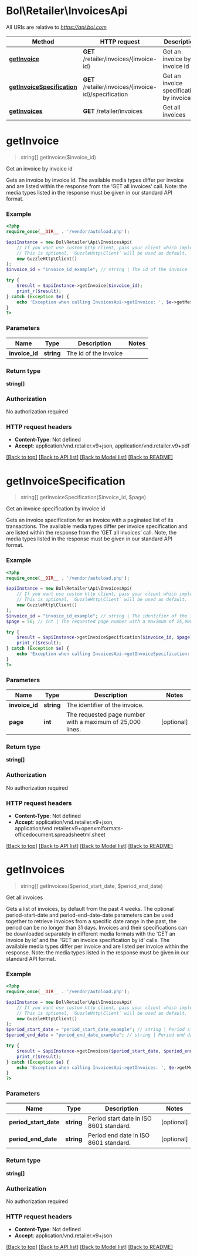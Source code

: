 # Bol\Retailer\InvoicesApi

All URIs are relative to *https://api.bol.com*

Method | HTTP request | Description
------------- | ------------- | -------------
[**getInvoice**](InvoicesApi.md#getInvoice) | **GET** /retailer/invoices/{invoice-id} | Get an invoice by invoice id
[**getInvoiceSpecification**](InvoicesApi.md#getInvoiceSpecification) | **GET** /retailer/invoices/{invoice-id}/specification | Get an invoice specification by invoice id
[**getInvoices**](InvoicesApi.md#getInvoices) | **GET** /retailer/invoices | Get all invoices


# **getInvoice**
> string[] getInvoice($invoice_id)

Get an invoice by invoice id

Gets an invoice by invoice id. The available media types differ per invoice and are listed within the response from the ‘GET all invoices’ call. Note: the media types listed in the response must be given in our standard API format.

### Example
```php
<?php
require_once(__DIR__ . '/vendor/autoload.php');

$apiInstance = new Bol\Retailer\Api\InvoicesApi(
    // If you want use custom http client, pass your client which implements `GuzzleHttp\ClientInterface`.
    // This is optional, `GuzzleHttp\Client` will be used as default.
    new GuzzleHttp\Client()
);
$invoice_id = "invoice_id_example"; // string | The id of the invoice

try {
    $result = $apiInstance->getInvoice($invoice_id);
    print_r($result);
} catch (Exception $e) {
    echo 'Exception when calling InvoicesApi->getInvoice: ', $e->getMessage(), PHP_EOL;
}
?>
```

### Parameters

Name | Type | Description  | Notes
------------- | ------------- | ------------- | -------------
 **invoice_id** | **string**| The id of the invoice |

### Return type

**string[]**

### Authorization

No authorization required

### HTTP request headers

 - **Content-Type**: Not defined
 - **Accept**: application/vnd.retailer.v9+json, application/vnd.retailer.v9+pdf

[[Back to top]](#) [[Back to API list]](../../README.md#documentation-for-api-endpoints) [[Back to Model list]](../../README.md#documentation-for-models) [[Back to README]](../../README.md)

# **getInvoiceSpecification**
> string[] getInvoiceSpecification($invoice_id, $page)

Get an invoice specification by invoice id

Gets an invoice specification for an invoice with a paginated list of its transactions. The available media types differ per invoice specification and are listed within the response from the ‘GET all invoices’ call. Note, the media types listed in the response must be given in our standard API format.

### Example
```php
<?php
require_once(__DIR__ . '/vendor/autoload.php');

$apiInstance = new Bol\Retailer\Api\InvoicesApi(
    // If you want use custom http client, pass your client which implements `GuzzleHttp\ClientInterface`.
    // This is optional, `GuzzleHttp\Client` will be used as default.
    new GuzzleHttp\Client()
);
$invoice_id = "invoice_id_example"; // string | The identifier of the invoice.
$page = 56; // int | The requested page number with a maximum of 25,000 lines.

try {
    $result = $apiInstance->getInvoiceSpecification($invoice_id, $page);
    print_r($result);
} catch (Exception $e) {
    echo 'Exception when calling InvoicesApi->getInvoiceSpecification: ', $e->getMessage(), PHP_EOL;
}
?>
```

### Parameters

Name | Type | Description  | Notes
------------- | ------------- | ------------- | -------------
 **invoice_id** | **string**| The identifier of the invoice. |
 **page** | **int**| The requested page number with a maximum of 25,000 lines. | [optional]

### Return type

**string[]**

### Authorization

No authorization required

### HTTP request headers

 - **Content-Type**: Not defined
 - **Accept**: application/vnd.retailer.v9+json, application/vnd.retailer.v9+openxmlformats-officedocument.spreadsheetml.sheet

[[Back to top]](#) [[Back to API list]](../../README.md#documentation-for-api-endpoints) [[Back to Model list]](../../README.md#documentation-for-models) [[Back to README]](../../README.md)

# **getInvoices**
> string[] getInvoices($period_start_date, $period_end_date)

Get all invoices

Gets a list of invoices, by default from the past 4 weeks. The optional period-start-date and period-end-date-date parameters can be used together to retrieve invoices from a specific date range in the past, the period can be no longer than 31 days. Invoices and their specifications can be downloaded separately in different media formats with the ‘GET an invoice by id’ and the ‘GET an invoice specification by id’ calls. The available media types differ per invoice and are listed per invoice within the response. Note: the media types listed in the response must be given in our standard API format.

### Example
```php
<?php
require_once(__DIR__ . '/vendor/autoload.php');

$apiInstance = new Bol\Retailer\Api\InvoicesApi(
    // If you want use custom http client, pass your client which implements `GuzzleHttp\ClientInterface`.
    // This is optional, `GuzzleHttp\Client` will be used as default.
    new GuzzleHttp\Client()
);
$period_start_date = "period_start_date_example"; // string | Period start date in ISO 8601 standard.
$period_end_date = "period_end_date_example"; // string | Period end date in ISO 8601 standard.

try {
    $result = $apiInstance->getInvoices($period_start_date, $period_end_date);
    print_r($result);
} catch (Exception $e) {
    echo 'Exception when calling InvoicesApi->getInvoices: ', $e->getMessage(), PHP_EOL;
}
?>
```

### Parameters

Name | Type | Description  | Notes
------------- | ------------- | ------------- | -------------
 **period_start_date** | **string**| Period start date in ISO 8601 standard. | [optional]
 **period_end_date** | **string**| Period end date in ISO 8601 standard. | [optional]

### Return type

**string[]**

### Authorization

No authorization required

### HTTP request headers

 - **Content-Type**: Not defined
 - **Accept**: application/vnd.retailer.v9+json

[[Back to top]](#) [[Back to API list]](../../README.md#documentation-for-api-endpoints) [[Back to Model list]](../../README.md#documentation-for-models) [[Back to README]](../../README.md)

